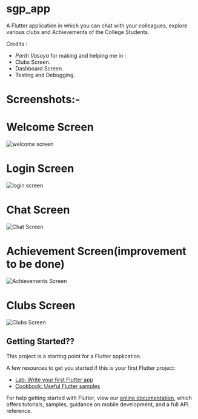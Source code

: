 # sgp_app

A Flutter application in which you can chat with your colleagues, explore various clubs and Achievements of the College Students.

Credits : 
  - *Parth Vasoya* for making and helping me in :  
  - Clubs Screen.
  - Dashboard Screen.
  - Testing and Debugging.

# Screenshots:-

# Welcome Screen

![welcome screen](https://i.ibb.co/9ym5jtT/Screenshot-2019-10-16-10-08-18-24-e34db2fdea55a326ddb478cb65a97118.png)

# Login Screen

![login screen](https://i.ibb.co/rQf4yDf/Screenshot-2019-10-16-10-08-10-90-e34db2fdea55a326ddb478cb65a97118.png)

# Chat Screen 

![Chat Screen](https://i.ibb.co/59m2H2p/Screenshot-2019-10-16-10-18-21-51-e34db2fdea55a326ddb478cb65a97118.png)

# Achievement Screen(improvement to be done)

![Achievements Screen](https://i.ibb.co/xD1tmHP/Screenshot-2019-10-16-10-08-25-89-e34db2fdea55a326ddb478cb65a97118.png)

# Clubs Screen

![Clubs Screen](https://i.ibb.co/Yt6TsnB/Screenshot-2019-10-16-10-18-35-02-e34db2fdea55a326ddb478cb65a97118.png)



## Getting Started??

This project is a starting point for a Flutter application.

A few resources to get you started if this is your first Flutter project:

- [Lab: Write your first Flutter app](https://flutter.dev/docs/get-started/codelab)
- [Cookbook: Useful Flutter samples](https://flutter.dev/docs/cookbook)

For help getting started with Flutter, view our
[online documentation](https://flutter.dev/docs), which offers tutorials,
samples, guidance on mobile development, and a full API reference.
